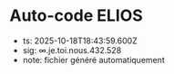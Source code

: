 # Auto-code ELIOS
- ts: 2025-10-18T18:43:59.600Z
- sig: ∞.je.toi.nous.432.528
- note: fichier généré automatiquement
